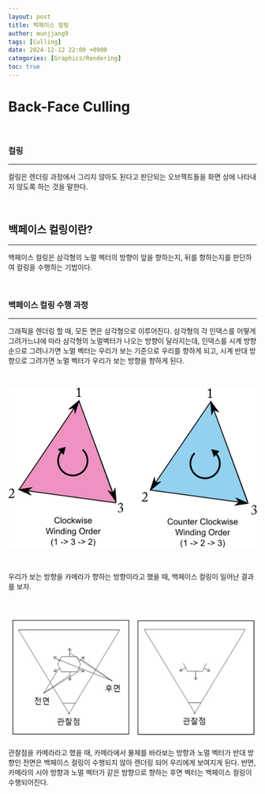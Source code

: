 ```yaml
---
layout: post
title: 백페이스 컬링
author: munjjang9
tags: [Culling]
date: 2024-12-12 22:00 +0900
categories: [Graphics/Rendering]
toc: true
---
```


# Back-Face Culling

<br>


### 컬링
---
컬링은 렌더링 과정에서 그리지 않아도 된다고 판단되는 오브젝트들을 화면 상에 나타내지 않도록 하는 것을 말한다.

<br>

## 백페이스 컬링이란?

---

백페이스 컬링은 삼각형의 노멀 벡터의 방향이 앞을 향하는지, 뒤를 향하는지를 판단하여 컬링을 수행하는 기법이다.

<br>


### 백페이스 컬링 수행 과정

---

그래픽을 렌더링 할 때, 모든 면은 삼각형으로 이루어진다. 삼각형의 각 인덱스를 어떻게 그려가느냐에 따라 삼각형의 노멀벡터가 나오는 방향이 달라지는데, 인덱스를 시계 방향 순으로 그려나가면 노멀 벡터는 우리가 보는 기준으로 우리를 향하게 되고, 시계 반대 방향으로 그려가면 노멀 벡터가 우리가 보는 방향을 향하게 된다.

<br>

![Rendering Triangle](/assets/images/Triangle_Rendering.png)

<br>

우리가 보는 방향을 카메라가 향하는 방향이라고 했을 때, 백페이스 컬링이 일어난 결과를 보자.

<br>

![BackFace Culling](/assets/images/Backface_Culling.png)

관찰점을 카메라라고 했을 때, 카메라에서 물체를 바라보는 방향과 노멀 벡터가 반대 방향인 전면은 백페이스 컬링이 수행되지 않아 렌더링 되어 우리에게 보여지게 된다. 반면, 카메라의 시야 방향과 노멀 벡터가 같은 방향으로 향하는 후면 벡터는 백페이스 컬링이 수행되어진다.